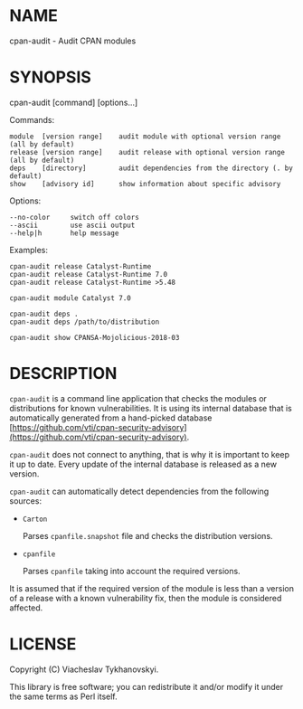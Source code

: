 # NAME

cpan-audit - Audit CPAN modules

# SYNOPSIS

cpan-audit \[command\] \[options...\]

Commands:

    module  [version range]    audit module with optional version range (all by default)
    release [version range]    audit release with optional version range (all by default)
    deps    [directory]        audit dependencies from the directory (. by default)
    show    [advisory id]      show information about specific advisory

Options:

    --no-color     switch off colors
    --ascii        use ascii output
    --help|h       help message

Examples:

    cpan-audit release Catalyst-Runtime
    cpan-audit release Catalyst-Runtime 7.0
    cpan-audit release Catalyst-Runtime >5.48

    cpan-audit module Catalyst 7.0

    cpan-audit deps .
    cpan-audit deps /path/to/distribution

    cpan-audit show CPANSA-Mojolicious-2018-03

# DESCRIPTION

`cpan-audit` is a command line application that checks the modules or distributions for known vulnerabilities. It is using
its internal database that is automatically generated from a hand-picked database
[https://github.com/vti/cpan-security-advisory](https://github.com/vti/cpan-security-advisory).

`cpan-audit` does not connect to anything, that is why it is important to keep it up to date. Every update of the internal
database is released as a new version.

`cpan-audit` can automatically detect dependencies from the following sources:

- `Carton`

    Parses `cpanfile.snapshot` file and checks the distribution versions.

- `cpanfile`

    Parses `cpanfile` taking into account the required versions.

It is assumed that if the required version of the module is less than a version of a release with a known vulnerability
fix, then the module is considered affected.

# LICENSE

Copyright (C) Viacheslav Tykhanovskyi.

This library is free software; you can redistribute it and/or modify
it under the same terms as Perl itself.

